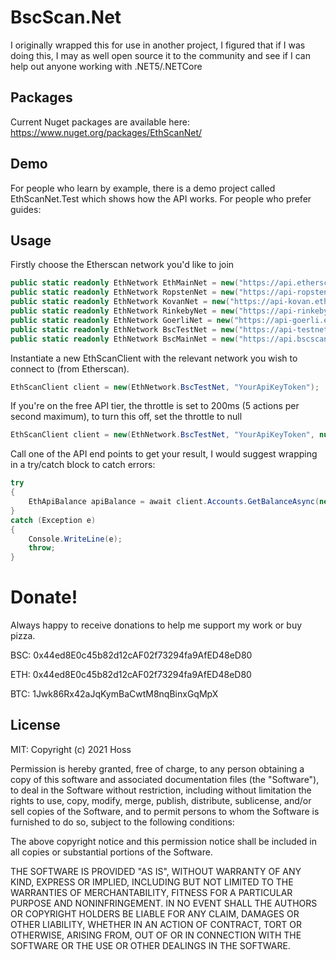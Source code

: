 # BscScan.Net
I originally wrapped this for use in another project, I figured that if I was doing this, I may as well open source it to the community and see if I can help out anyone working with .NET5/.NETCore

## Packages
Current Nuget packages are available here: https://www.nuget.org/packages/EthScanNet/

## Demo
For people who learn by example, there is a demo project called EthScanNet.Test which shows how the API works.
For people who prefer guides:

## Usage
Firstly choose the Etherscan network you'd like to join
```C#
public static readonly EthNetwork EthMainNet = new("https://api.etherscan.io/api");
public static readonly EthNetwork RopstenNet = new("https://api-ropsten.etherscan.io/api");
public static readonly EthNetwork KovanNet = new("https://api-kovan.etherscan.io/api");
public static readonly EthNetwork RinkebyNet = new("https://api-rinkeby.etherscan.io/api");
public static readonly EthNetwork GoerliNet = new("https://api-goerli.etherscan.io/api");
public static readonly EthNetwork BscTestNet = new("https://api-testnet.bscscan.com/api");
public static readonly EthNetwork BscMainNet = new("https://api.bscscan.com/api");
```

Instantiate a new EthScanClient with the relevant network you wish to connect to (from Etherscan).
``` C#
EthScanClient client = new(EthNetwork.BscTestNet, "YourApiKeyToken");
```

If you're on the free API tier, the throttle is set to 200ms (5 actions per second maximum), to turn this off, set the throttle to null
``` C#
EthScanClient client = new(EthNetwork.BscTestNet, "YourApiKeyToken", null);
```

Call one of the API end points to get your result, I would suggest wrapping in a try/catch block to catch errors:
``` C#
try 
{
    EthApiBalance apiBalance = await client.Accounts.GetBalanceAsync(new("0x0000000000000000000000000000000000001004"));
}
catch (Exception e)
{
    Console.WriteLine(e);
    throw;
}
```

# Donate!
Always happy to receive donations to help me support my work or buy pizza.

BSC: 0x44ed8E0c45b82d12cAF02f73294fa9AfED48eD80

ETH: 0x44ed8E0c45b82d12cAF02f73294fa9AfED48eD80

BTC: 1Jwk86Rx42aJqKymBaCwtM8nqBinxGqMpX

## License
MIT: Copyright (c) 2021 Hoss

Permission is hereby granted, free of charge, to any person obtaining a copy
of this software and associated documentation files (the "Software"), to deal
in the Software without restriction, including without limitation the rights
to use, copy, modify, merge, publish, distribute, sublicense, and/or sell
copies of the Software, and to permit persons to whom the Software is
furnished to do so, subject to the following conditions:

The above copyright notice and this permission notice shall be included in all
copies or substantial portions of the Software.

THE SOFTWARE IS PROVIDED "AS IS", WITHOUT WARRANTY OF ANY KIND, EXPRESS OR
IMPLIED, INCLUDING BUT NOT LIMITED TO THE WARRANTIES OF MERCHANTABILITY,
FITNESS FOR A PARTICULAR PURPOSE AND NONINFRINGEMENT. IN NO EVENT SHALL THE
AUTHORS OR COPYRIGHT HOLDERS BE LIABLE FOR ANY CLAIM, DAMAGES OR OTHER
LIABILITY, WHETHER IN AN ACTION OF CONTRACT, TORT OR OTHERWISE, ARISING FROM,
OUT OF OR IN CONNECTION WITH THE SOFTWARE OR THE USE OR OTHER DEALINGS IN THE
SOFTWARE.